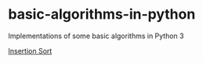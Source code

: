 # basic-algorithms-in-python
Implementations of some basic algorithms in Python 3

[Insertion Sort](https://github.com/jamesharrop/basic-algorithms-in-python/tree/master/Insertion_Sort)

